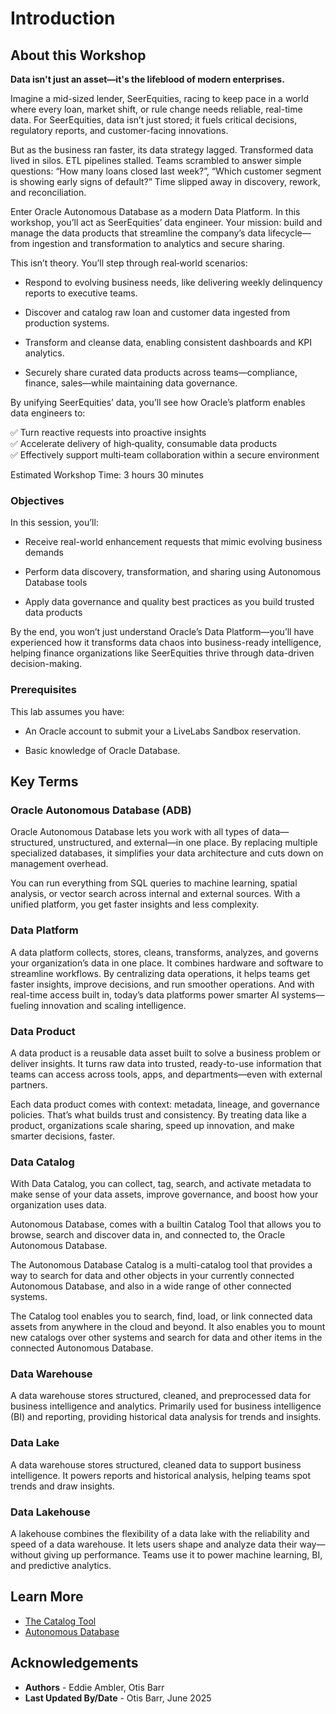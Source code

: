 # Introduction

## About this Workshop

**Data isn't just an asset—it's the lifeblood of modern enterprises.**

Imagine a mid-sized lender, SeerEquities, racing to keep pace in a world where every loan, market shift, or rule change needs reliable, real-time data. For SeerEquities, data isn’t just stored; it fuels critical decisions, regulatory reports, and customer-facing innovations.

But as the business ran faster, its data strategy lagged. Transformed data lived in silos. ETL pipelines stalled. Teams scrambled to answer simple questions: “How many loans closed last week?”, “Which customer segment is showing early signs of default?” Time slipped away in discovery, rework, and reconciliation.

Enter Oracle Autonomous Database as a modern Data Platform. In this workshop, you’ll act as SeerEquities’ data engineer. Your mission: build and manage the data products that streamline the company’s data lifecycle—from ingestion and transformation to analytics and secure sharing.

This isn’t theory. You’ll step through real‑world scenarios:

* Respond to evolving business needs, like delivering weekly delinquency reports to executive teams.

* Discover and catalog raw loan and customer data ingested from production systems.

* Transform and cleanse data, enabling consistent dashboards and KPI analytics.

* Securely share curated data products across teams—compliance, finance, sales—while maintaining data governance.

By unifying SeerEquities’ data, you’ll see how Oracle’s platform enables data engineers to:

✅ Turn reactive requests into proactive insights  
✅ Accelerate delivery of high‑quality, consumable data products  
✅ Effectively support multi‑team collaboration within a secure environment

Estimated Workshop Time: 3 hours 30 minutes 

### **Objectives**

In this session, you’ll:

* Receive real-world enhancement requests that mimic evolving business demands

* Perform data discovery, transformation, and sharing using Autonomous Database tools

* Apply data governance and quality best practices as you build trusted data products

By the end, you won’t just understand Oracle’s Data Platform—you’ll have experienced how it transforms data chaos into business-ready intelligence, helping finance organizations like SeerEquities thrive through data-driven decision-making.

### **Prerequisites**

This lab assumes you have:

* An Oracle account to submit your a LiveLabs Sandbox reservation.

* Basic knowledge of Oracle Database.

## Key Terms

### **Oracle Autonomous Database (ADB)**

Oracle Autonomous Database lets you work with all types of data—structured, unstructured, and external—in one place. By replacing multiple specialized databases, it simplifies your data architecture and cuts down on management overhead.

You can run everything from SQL queries to machine learning, spatial analysis, or vector search across internal and external sources. With a unified platform, you get faster insights and less complexity.

### **Data Platform**

A data platform collects, stores, cleans, transforms, analyzes, and governs your organization’s data in one place. It combines hardware and software to streamline workflows. By centralizing data operations, it helps teams get faster insights, improve decisions, and run smoother operations. And with real-time access built in, today’s data platforms power smarter AI systems—fueling innovation and scaling intelligence.

### **Data Product**

A data product is a reusable data asset built to solve a business problem or deliver insights. It turns raw data into trusted, ready-to-use information that teams can access across tools, apps, and departments—even with external partners.

Each data product comes with context: metadata, lineage, and governance policies. That’s what builds trust and consistency. By treating data like a product, organizations scale sharing, speed up innovation, and make smarter decisions, faster.

### **Data Catalog**

With Data Catalog, you can collect, tag, search, and activate metadata to make sense of your data assets, improve governance, and boost how your organization uses data.

Autonomous Database, comes with a builtin Catalog Tool that allows you to browse, search and discover data in, and connected to, the Oracle Autonomous Database.

The Autonomous Database Catalog is a multi-catalog tool that provides a way to search for data and other objects in your currently connected Autonomous Database, and also in a wide range of other connected systems.

The Catalog tool enables you to search, find, load, or link connected data assets from anywhere in the cloud and beyond. It also enables you to mount new catalogs over other systems and search for data and other items in the connected Autonomous Database.

### **Data Warehouse**

A data warehouse stores structured, cleaned, and preprocessed data for business intelligence and analytics. Primarily used for business intelligence (BI) and reporting, providing historical data analysis for trends and insights.

### **Data Lake**

A data warehouse stores structured, cleaned data to support business intelligence. It powers reports and historical analysis, helping teams spot trends and draw insights.

### **Data Lakehouse**

A lakehouse combines the flexibility of a data lake with the reliability and speed of a data warehouse. It lets users shape and analyze data their way—without giving up performance. Teams use it to power machine learning, BI, and predictive analytics.

## Learn More

* [The Catalog Tool](https://docs.oracle.com/en/cloud/paas/autonomous-database/serverless/adbsb/catalog-entities.html)
* [Autonomous Database](https://docs.oracle.com/en/cloud/paas/autonomous-database/index.html)

## Acknowledgements
* **Authors** - Eddie Ambler, Otis Barr
* **Last Updated By/Date** - Otis Barr, June 2025
